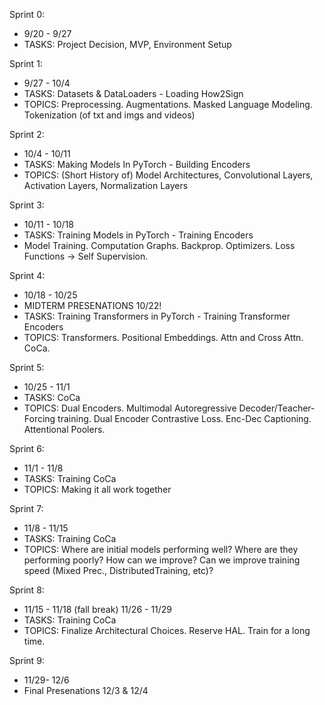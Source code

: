 Sprint 0:
 - 9/20 - 9/27
 - TASKS: Project Decision, MVP, Environment Setup

Sprint 1:
- 9/27 - 10/4
- TASKS: Datasets & DataLoaders - Loading How2Sign
- TOPICS: Preprocessing. Augmentations. Masked Language Modeling. Tokenization (of txt and imgs and videos)

Sprint 2:
- 10/4 - 10/11
- TASKS: Making Models In PyTorch - Building Encoders
- TOPICS: (Short History of) Model Architectures, Convolutional Layers, Activation Layers, Normalization Layers

Sprint 3:
 - 10/11 - 10/18
 - TASKS: Training Models in PyTorch - Training Encoders
 - Model Training. Computation Graphs. Backprop. Optimizers. Loss Functions -> Self Supervision.

Sprint 4:
- 10/18 - 10/25
- MIDTERM PRESENATIONS 10/22!
- TASKS: Training Transformers in PyTorch - Training Transformer Encoders
- TOPICS: Transformers. Positional Embeddings. Attn and Cross Attn. CoCa.

Sprint 5:
- 10/25 - 11/1
- TASKS:  CoCa
- TOPICS:  Dual Encoders. Multimodal Autoregressive Decoder/Teacher-Forcing training. Dual Encoder Contrastive Loss. Enc-Dec Captioning. Attentional Poolers.

Sprint 6: 
- 11/1 - 11/8
- TASKS: Training CoCa
- TOPICS: Making it all work together

Sprint 7: 
- 11/8 - 11/15
- TASKS: Training CoCa
- TOPICS: Where are initial models performing well? Where are they performing poorly? How can we improve? Can we improve training speed (Mixed Prec., DistributedTraining, etc)?

Sprint 8:
- 11/15 - 11/18 (fall break) 11/26 - 11/29 
- TASKS: Training CoCa
- TOPICS: Finalize Architectural Choices. Reserve HAL. Train for a long time. 

Sprint 9:
- 11/29- 12/6
- Final Presenations 12/3 & 12/4
